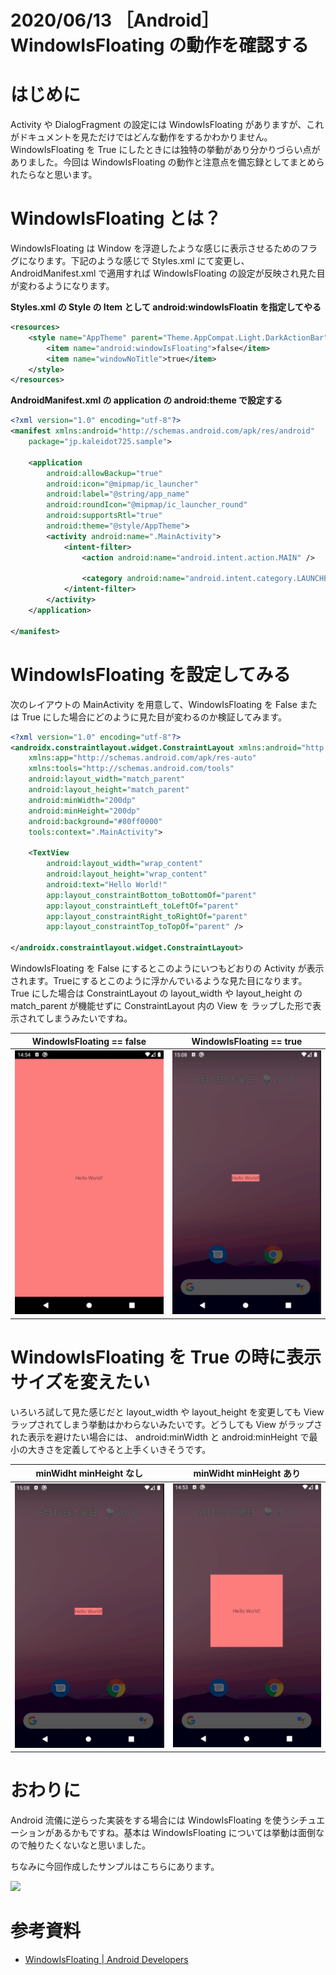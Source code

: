 # 2020/06/13 ［Android］WindowIsFloating の動作を確認する

# はじめに

Activity や DialogFragment の設定には WindowIsFloating がありますが、これがドキュメントを見ただけではどんな動作をするかわかりません。WindowIsFloating を True にしたときには独特の挙動があり分かりづらい点がありました。今回は WindowIsFloating の動作と注意点を備忘録としてまとめられたらなと思います。

# WindowIsFloating とは？

WindowIsFloating は Window を浮遊したような感じに表示させるためのフラグになります。下記のような感じで Styles.xml にて変更し、AndroidManifest.xml で適用すれば WindowIsFloating の設定が反映され見た目が変わるようになります。

**Styles.xml の Style の Item として android:windowIsFloatin を指定してやる**
```xml
<resources>
    <style name="AppTheme" parent="Theme.AppCompat.Light.DarkActionBar">
        <item name="android:windowIsFloating">false</item>
        <item name="windowNoTitle">true</item>
    </style>
</resources>
```

**AndroidManifest.xml の application の android:theme で設定する**

```xml
<?xml version="1.0" encoding="utf-8"?>
<manifest xmlns:android="http://schemas.android.com/apk/res/android"
    package="jp.kaleidot725.sample">

    <application
        android:allowBackup="true"
        android:icon="@mipmap/ic_launcher"
        android:label="@string/app_name"
        android:roundIcon="@mipmap/ic_launcher_round"
        android:supportsRtl="true"
        android:theme="@style/AppTheme">
        <activity android:name=".MainActivity">
            <intent-filter>
                <action android:name="android.intent.action.MAIN" />

                <category android:name="android.intent.category.LAUNCHER" />
            </intent-filter>
        </activity>
    </application>

</manifest>
```

# WindowIsFloating を設定してみる
次のレイアウトの MainActivity を用意して、WindowIsFloating を False または True にした場合にどのように見た目が変わるのか検証してみます。

```xml
<?xml version="1.0" encoding="utf-8"?>
<androidx.constraintlayout.widget.ConstraintLayout xmlns:android="http://schemas.android.com/apk/res/android"
    xmlns:app="http://schemas.android.com/apk/res-auto"
    xmlns:tools="http://schemas.android.com/tools"
    android:layout_width="match_parent"
    android:layout_height="match_parent"
    android:minWidth="200dp"
    android:minHeight="200dp"
    android:background="#80ff0000"
    tools:context=".MainActivity">

    <TextView
        android:layout_width="wrap_content"
        android:layout_height="wrap_content"
        android:text="Hello World!"
        app:layout_constraintBottom_toBottomOf="parent"
        app:layout_constraintLeft_toLeftOf="parent"
        app:layout_constraintRight_toRightOf="parent"
        app:layout_constraintTop_toTopOf="parent" />

</androidx.constraintlayout.widget.ConstraintLayout>
```

WindowIsFloating を False にするとこのようにいつもどおりの Activity が表示されます。Trueにするとこのように浮かんでいるような見た目になります。True にした場合は ConstraintLayout の layout_width や layout_height の match_parent が機能せずに ConstraintLayout 内の View を ラップした形で表示されてしまうみたいですね。

| WindowIsFloating == false | WindowIsFloating == true |
| ------- | ------- |
| ![clipboard.png](yNhHWvLhd-clipboard.png) | ![clipboard.png](myzpK8due-clipboard.png) |

# WindowIsFloating を True の時に表示サイズを変えたい

いろいろ試して見た感じだと layout_width や layout_height を変更しても View ラップされてしまう挙動はかわらないみたいです。どうしても View がラップされた表示を避けたい場合には、 android:minWidth と android:minHeight で最小の大きさを定義してやると上手くいきそうです。


| minWidht minHeight なし | minWidht minHeight あり |
| ------- | ------- |
| ![clipboard.png](myzpK8due-clipboard.png) | ![clipboard.png](Mv9sahpgh-clipboard.png) |

# おわりに

Android 流儀に逆らった実装をする場合には WindowIsFloating を使うシチュエーションがあるかもですね。基本は WindowIsFloating については挙動は面倒なので触りたくないなと思いました。


ちなみに今回作成したサンプルはこちらにあります。

<a href="https://github.com/kaleidot725-android/window_is_floating"><img src="https://github-link-card.s3.ap-northeast-1.amazonaws.com/kaleidot725-android/window_is_floating.png" width="460px"></a>
# 参考資料

- [WindowIsFloating | Android Developers](https://developer.android.com/reference/android/R.attr#windowIsFloating)